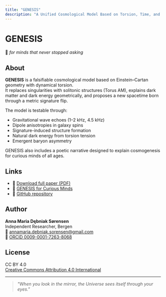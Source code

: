 ```yaml
---
title: "GENESIS"
description: "A Unified Cosmological Model Based on Torsion, Time, and Structure"
---
```


# GENESIS  
🌌 *for minds that never stopped asking*

## About

**GENESIS** is a falsifiable cosmological model based on Einstein–Cartan geometry with dynamical torsion.  
It replaces singularities with solitonic structures (Torus AM), explains dark matter and dark energy geometrically, and proposes a new spacetime born through a metric signature flip.

The model is testable through:

- Gravitational wave echoes (1–2 kHz, 4.5 kHz)  
- Dipole anisotropies in galaxy spins  
- Signature-induced structure formation  
- Natural dark energy from torsion tension  
- Emergent baryon asymmetry  

GENESIS also includes a poetic narrative designed to explain cosmogenesis for curious minds of all ages.

## Links

- 📄 [Download full paper (PDF)](https://doi.org/10.5281/zenodo.15662890)  
- 📘 [GENESIS for Curious Minds](./story)  
- 🧠 [GitHub repository](https://github.com/AnnaMariaDebniakSorensen/GENESIS)  

## Author

**Anna Maria Dębniak Sørensen**  
Independent Researcher, Bergen  
📧 annamaria.debniak.sorensen@gmail.com  
🧬 [ORCID 0009-0001-7263-8068](https://orcid.org/0009-0001-7263-8068)

## License

CC BY 4.0  
[Creative Commons Attribution 4.0 International](https://creativecommons.org/licenses/by/4.0/)

---

> *"When you look in the mirror, the Universe sees itself through your eyes."*
